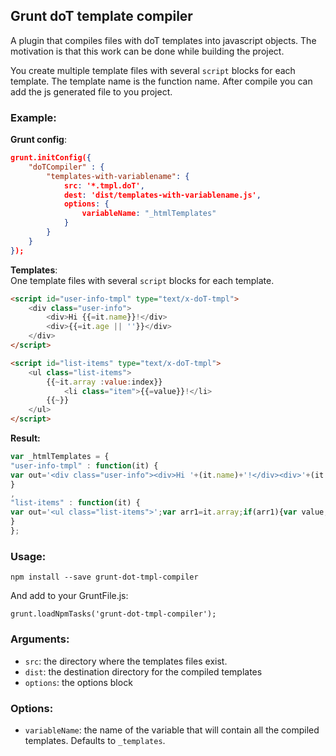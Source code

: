 ## Grunt doT template compiler

A plugin that compiles files with doT templates into javascript objects. The motivation is that this work can be done while building the project.

You create multiple template files with several `script` blocks for each template. The template name is the function name. After compile you can add the js generated file to you project.

### Example:

**Grunt config**:
     
```json
grunt.initConfig({
	"doTCompiler" : {
		"templates-with-variablename": {
			src: '*.tmpl.doT',
			dest: 'dist/templates-with-variablename.js',
			options: {
				variableName: "_htmlTemplates"
			}
		}
	}
});
```     
**Templates**:   
One template files with several `script` blocks for each template.

```html        
<script id="user-info-tmpl" type="text/x-doT-tmpl">
	<div class="user-info">
		<div>Hi {{=it.name}}!</div>
		<div>{{=it.age || ''}}</div>
	</div>
</script>

<script id="list-items" type="text/x-doT-tmpl">
	<ul class="list-items">
		{{~it.array :value:index}}
			<li class="item">{{=value}}!</li>
		{{~}}
	</ul>
</script>   

```    

**Result:**

```javascript    
var _htmlTemplates = {
"user-info-tmpl" : function(it) {
var out='<div class="user-info"><div>Hi '+(it.name)+'!</div><div>'+(it.age || '')+'</div></div>';return out;
}
,
"list-items" : function(it) {
var out='<ul class="list-items">';var arr1=it.array;if(arr1){var value,index=-1,l1=arr1.length-1;while(index<l1){value=arr1[index+=1];out+='<li class="item">'+(value)+'!</li>';} } out+='</ul>';return out;
}
};
```    

### Usage:

`npm install --save grunt-dot-tmpl-compiler`

And add to your GruntFile.js:

`grunt.loadNpmTasks('grunt-dot-tmpl-compiler');`

### Arguments:
* `src`: the directory where the templates files exist.
* `dist`: the destination directory for the compiled templates
* `options`: the options block

### Options:
* `variableName`: the name of the variable that will contain all the compiled templates. Defaults to `_templates`.
